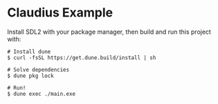 # Claudius Example

Install SDL2 with your package manager, then build and run this project with:

```
# Install dune
$ curl -fsSL https://get.dune.build/install | sh

# Solve dependencies
$ dune pkg lock

# Run!
$ dune exec ./main.exe
```
